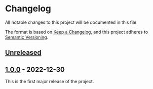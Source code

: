 # Changelog


All notable changes to this project will be documented in this file.

The format is based on [Keep a Changelog](https://keepachangelog.com/en/1.0.0/), and this project adheres to [Semantic Versioning](https://semver.org/spec/v2.0.0.html).

## [Unreleased]

## [1.0.0] - 2022-12-30

This is the first major release of the project.

[Unreleased]: https://github.com/makeops-tools/detect-operating-system/compare/v1.0.0...main
[1.0.0]: https://github.com/makeops-tools/detect-operating-system/tree/v1.0.0

